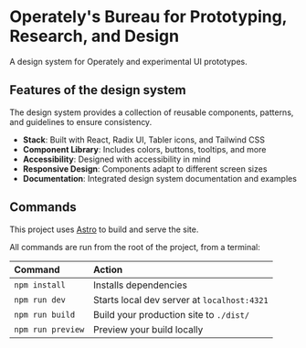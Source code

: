# Operately's Bureau for Prototyping, Research, and Design

A design system for Operately and experimental UI prototypes.

## Features of the design system

The design system provides a collection of reusable components, patterns, and guidelines to ensure consistency.

- **Stack**: Built with React, Radix UI, Tabler icons, and Tailwind CSS
- **Component Library**: Includes colors, buttons, tooltips, and more
- **Accessibility**: Designed with accessibility in mind
- **Responsive Design**: Components adapt to different screen sizes
- **Documentation**: Integrated design system documentation and examples

## Commands

This project uses [Astro](https://astro.build/) to build and serve the site.

All commands are run from the root of the project, from a terminal:

| Command           | Action                                      |
| :---------------- | :------------------------------------------ |
| `npm install`     | Installs dependencies                       |
| `npm run dev`     | Starts local dev server at `localhost:4321` |
| `npm run build`   | Build your production site to `./dist/`     |
| `npm run preview` | Preview your build locally                  |

